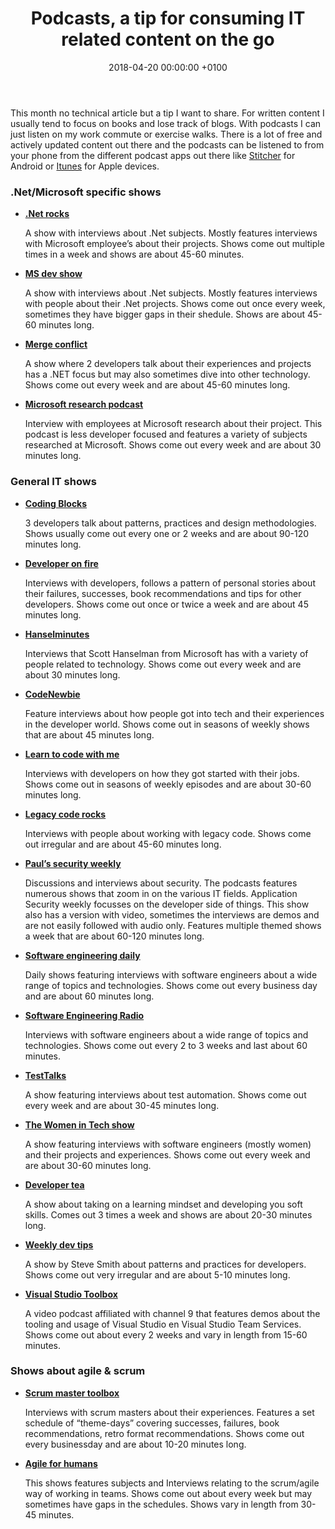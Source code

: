 ﻿---
layout: post
title:  "Podcasts, a tip for consuming IT related content on the go"
date:   2018-04-20 00:00:00 +0100
---
<p>
This month no technical article but a tip I want to share. For written content I usually tend to focus on books and lose track of blogs. With podcasts I can just listen on my work commute or exercise walks. There is a lot of free and actively updated content out there and the podcasts can be listened to from your phone from the different podcast apps out there like <a href="https://www.stitcher.com/" target="_blank">Stitcher</a> for Android or <a href="https://www.apple.com/itunes/" target="_blank">Itunes</a> for Apple devices. 
</p>
<h3>.Net/Microsoft specific shows</h3>
<ul>
    <li>
        <a href="https://www.dotnetrocks.com/" target="_blank"><b>.Net rocks</b></a><p>
        A show with interviews about .Net subjects. Mostly features interviews with Microsoft employee’s about their projects. Shows come out multiple times in a week and shows are about 45-60 minutes.
    </p></li>
    <li>
        <a href="https://msdevshow.com/" target="_blank"><b>MS dev show </b></a><p>
        A show with interviews about .Net subjects. Mostly features interviews with people about their .Net projects. Shows come out once every week, sometimes they have bigger gaps in their shedule. Shows are about 45-60 minutes long.
    </p></li>
    <li>
        <a href="http://www.mergeconflict.fm/" target="_blank"><b>Merge conflict</b></a><p>
        A show where 2 developers talk about their experiences and projects has a .NET focus but may also sometimes dive into other technology. Shows come out every week and are about 45-60 minutes long.
    </p></li>
    <li>
        <a href="https://www.microsoft.com/en-us/research/blog/category/podcast/" target="_blank"><b>Microsoft research podcast</b></a><p>
        Interview with employees at Microsoft research about their project. This podcast is less developer focused and features a variety of subjects researched at Microsoft. Shows come out every week and are about 30 minutes long.
    </p></li>   
</ul>
<h3>General IT shows</h3>
<ul>
     <li>
        <a href="https://www.codingblocks.net/" target="_blank"><b>Coding Blocks</b></a><p>
        3 developers talk about patterns, practices and design methodologies. Shows usually come out every one or 2 weeks and are about 90-120 minutes long.
    </p></li>
    <li>
        <a href="http://developeronfire.com/" target="_blank"><b>Developer on fire</b></a><p>
        Interviews with developers, follows a pattern of personal stories about their failures, successes, book recommendations and tips for other developers. Shows come out once or twice a week and are about 45 minutes long.
    </p></li>
    <li>
        <a href="https://www.hanselminutes.com/" target="_blank"><b>Hanselminutes</b></a><p>
        Interviews that Scott Hanselman from Microsoft has with a variety of people related to technology. Shows come out every week and are about 30 minutes long.
    </p></li>
        <li>
        <a href="https://www.codenewbie.org/" target="_blank"><b>CodeNewbie</b></a><p>
        Feature interviews about how people got into tech and their experiences in the developer world. Shows come out in seasons of weekly shows that are about 45 minutes long.
    </p></li>
        <li>
        <a href="https://learntocodewith.me/" target="_blank"><b>Learn to code with me</b></a><p>
        Interviews with developers on how they got started with their jobs. Shows come out in seasons of weekly episodes and are about 30-60 minutes long.
    </p></li>
    <li>
        <a href="https://www.legacycode.rocks/" target="_blank"><b>Legacy code rocks</b></a><p>
        Interviews with people about working with legacy code. Shows come out irregular and are about 45-60 minutes long.
    </p></li>
    <li>
        <a href="https://securityweekly.com/" target="_blank"><b>Paul’s security weekly</b></a><p>
        Discussions and interviews about security. The podcasts features numerous shows that zoom in on the various IT fields. Application Security weekly focusses on the developer side of things. This show also has a version with video, sometimes the interviews are demos and are not easily followed with audio only. Features multiple themed shows a week that are about 60-120 minutes long.
    </p></li>
    <li>
        <a href="https://softwareengineeringdaily.com/" target="_blank"><b>Software engineering daily</b></a><p>
        Daily shows featuring interviews with software engineers about a wide range of topics and technologies. Shows come out every business day and are about 60 minutes long.
    </p></li>
    <li>
        <a href="http://www.se-radio.net/" target="_blank"><b>Software Engineering Radio</b></a><p>
        Interviews with software engineers about a wide range of topics and technologies. Shows come out every 2 to 3 weeks and last about 60 minutes.
    </p></li>
    <li>
        <a href="https://joecolantonio.com/testtalks/" target="_blank"><b>TestTalks</b></a><p>
        A show featuring interviews about test automation. Shows come out every week and are about 30-45 minutes long.
    </p></li>
    <li>
        <a href="https://thewomenintechshow.com/" target="_blank"><b>The Women in Tech show</b></a><p>
        A show featuring interviews with software engineers (mostly women) and their projects and experiences. Shows come out every week and are about 30-60 minutes long.
    </p></li>
    <li>
        <a href="https://spec.fm/podcasts/developer-tea" target="_blank"><b>Developer tea</b></a><p>
        A show about taking on a learning mindset and developing you soft skills. Comes out 3 times a week and shows are about 20-30 minutes long. 
    </p></li>
    <li>
        <a href="http://www.weeklydevtips.com/" target="_blank"><b>Weekly dev tips</b></a><p>
        A show by Steve Smith about patterns and practices for developers. Shows come out very irregular and are about 5-10 minutes long. 
    </p></li>
    <li>
        <a href="https://channel9.msdn.com/Shows/Visual-Studio-Toolbox" target="_blank"><b>Visual Studio Toolbox</b></a><p>
        A video podcast affiliated with channel 9 that features demos about the tooling and usage of Visual Studio en Visual Studio Team Services. Shows come out about every 2 weeks and vary in length from 15-60 minutes.
    </p></li>  
</ul>
<h3>Shows about agile & scrum</h3>
<ul>
    <li>
        <a href="https://scrum-master-toolbox.org/" target="_blank"><b>Scrum master toolbox</b></a><p>
        Interviews with scrum masters about their experiences. Features a set schedule of “theme-days” covering successes, failures, book recommendations, retro format recommendations. Shows come out every businessday and are about 10-20 minutes long.
    </p></li>
    <li>
        <a href="https://ryanripley.com/agile-for-humans/" target="_blank"><b>Agile for humans</b></a><p>
        This shows features subjects and Interviews relating to the scrum/agile way of working in teams. Shows come out about every week but may sometimes have gaps in the schedules. Shows vary in length from 30-45 minutes.
    </p></li>
</ul>
